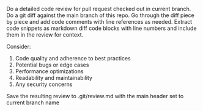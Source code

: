 Do a detailed code review for pull request checked out in current branch.
Do a git diff against the main branch of this repo.
Go through the diff piece by piece and add code comments with line references as needed.
Extract code snippets as markdown diff code blocks with line numbers and include them in the review for context.

Consider:

1. Code quality and adherence to best practices
2. Potential bugs or edge cases
3. Performance optimizations
4. Readability and maintainability
5. Any security concerns

Save the resulting review to .git/review.md with the main header set to current branch name
